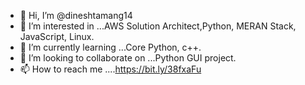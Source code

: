 - 👋 Hi, I’m @dineshtamang14
- 👀 I’m interested in ...AWS Solution Architect,Python, MERAN Stack, JavaScript, Linux.
- 🌱 I’m currently learning ...Core Python, c++.
- 💞️ I’m looking to collaborate on ...Python GUI project.
- 📫 How to reach me ....https://bit.ly/38fxaFu

<!---
dineshtamang14/dineshtamang14 is a ✨ special ✨ repository because its `README.md` (this file) appears on your GitHub profile.
You can click the Preview link to take a look at your changes.
--->
